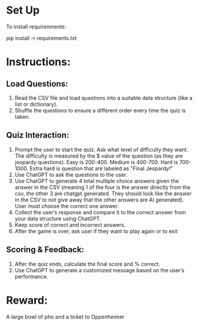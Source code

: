 # Set Up

To install requirenments:

pip install -r requirements.txt

# Instructions:
## Load Questions:
1. Read the CSV file and load questions into a suitable data structure (like a list or dictionary).
2. Shuffle the questions to ensure a different order every time the quiz is taken.

## Quiz Interaction:
1. Prompt the user to start the quiz. Ask what level of difficulty they want. The difficulty is measured by the $ value of the question (as they are jeopardy questions). Easy is 200-400. Medium is 400-700. Hard is 700-1000. Extra hard is question that are labeled as "Final Jeopardy!"
2. Use ChatGPT to ask the questions to the user.
3. Use ChatGPT to generate 4 total multiple choice answers given the answer in the CSV (meaning 1 of the four is the answer directly from the csv, the other 3 are chatgpt generated. They should look like the answer in the CSV to not give away that the other answers are AI generated). User must choose the correct one answer.
4. Collect the user’s response and compare it to the correct answer from your data structure using ChatGPT.
5. Keep score of correct and incorrect answers.
6. After the game is over, ask user if they want to play again or to exit

## Scoring & Feedback:
1. After the quiz ends, calculate the final score and % correct. 
2. Use ChatGPT to generate a customized message based on the user’s performance.

# Reward:
A large bowl of pho and a ticket to Oppenheimer